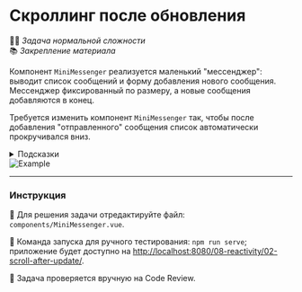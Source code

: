 # Скроллинг после обновления

👷🏻 _Задача нормальной сложности_\
📚 _Закрепление материала_

<!--start_statement-->

Компонент `MiniMessenger` реализуется маленький "мессенджер": выводит список сообщений и форму добавления нового
сообщения. Мессенджер фиксированный по размеру, а новые сообщения добавляются в конец.

Требуется изменить компонент `MiniMessenger` так, чтобы после добавления "отправленного" сообщения список автоматически
прокручивался вниз.

<details>
<summary>Подсказки</summary>

1. Используйте [`template refs`](https://vuejs.org/guide/essentials/template-refs.html) для обращения к DOM элементу и
   непосредственно прокрутки.
2. Используйте [`nextTick`](https://vuejs.org/api/general.html#nexttick) для прокрутки уже после обновления DOM после
добавления нового сообщения.
</details>

<img src="https://i.imgur.com/RP8kNJL.gif" alt="Example" />

<!--end_statement-->

---

### Инструкция

📝 Для решения задачи отредактируйте файл: `components/MiniMessenger.vue`.

🚀 Команда запуска для ручного тестирования: `npm run serve`;\
приложение будет доступно на [http://localhost:8080/08-reactivity/02-scroll-after-update/](http://localhost:8080/08-reactivity/02-scroll-after-update/).

💬 Задача проверяется вручную на Code Review.
